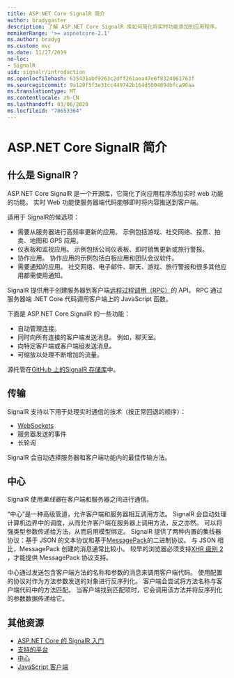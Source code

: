 ```yaml
---
title: ASP.NET Core SignalR 简介
author: bradygaster
description: 了解 ASP.NET Core SignalR 库如何简化将实时功能添加到应用程序。
monikerRange: '>= aspnetcore-2.1'
ms.author: bradyg
ms.custom: mvc
ms.date: 11/27/2019
no-loc:
- SignalR
uid: signalr/introduction
ms.openlocfilehash: 635431abf9263c2dff261aea47e6f8324061763f
ms.sourcegitcommit: 9a129f5f3e31cc449742b164d5004894bfca90aa
ms.translationtype: MT
ms.contentlocale: zh-CN
ms.lasthandoff: 03/06/2020
ms.locfileid: "78653364"
---
```

# <a name="introduction-to-aspnet-core-opno-locsignalr"></a>ASP.NET Core SignalR 简介

## <a name="what-is-opno-locsignalr"></a>什么是 SignalR？

ASP.NET Core SignalR 是一个开源库，它简化了向应用程序添加实时 web 功能的功能。 实时 Web 功能使服务器端代码能够即时将内容推送到客户端。

适用于 SignalR的候选项：

* 需要从服务器进行高频率更新的应用。 示例包括游戏、社交网络、投票、拍卖、地图和 GPS 应用。
* 仪表板和监视应用。 示例包括公司仪表板、即时销售更新或旅行警报。
* 协作应用。 协作应用的示例包括白板应用和团队会议软件。
* 需要通知的应用。 社交网络、电子邮件、聊天、游戏、旅行警报和很多其他应用都需使用通知。

SignalR 提供用于创建服务器到客户端[远程过程调用（RPC）](https://wikipedia.org/wiki/Remote_procedure_call)的 API。 RPC 通过服务器端 .NET Core 代码调用客户端上的 JavaScript 函数。

下面是 ASP.NET Core SignalR 的一些功能：

* 自动管理连接。
* 同时向所有连接的客户端发送消息。 例如，聊天室。
* 向特定客户端或客户端组发送消息。
* 可缩放以处理不断增加的流量。

源托管在[GitHub 上的SignalR 存储库](https://github.com/dotnet/AspNetCore/tree/master/src/SignalR)中。

## <a name="transports"></a>传输

SignalR 支持以下用于处理实时通信的技术（按正常回退的顺序）：

* [WebSockets](https://tools.ietf.org/html/rfc7118)
* 服务器发送的事件
* 长轮询

SignalR 会自动选择服务器和客户端功能内的最佳传输方法。

## <a name="hubs"></a>中心

SignalR 使用*集线器*在客户端和服务器之间进行通信。

“中心”是一种高级管道，允许客户端和服务器相互调用方法。 SignalR 会自动处理计算机边界中的调度，从而允许客户端在服务器上调用方法，反之亦然。 可以将强类型参数传递给方法，从而启用模型绑定。 SignalR 提供了两种内置的集线器协议：基于 JSON 的文本协议和基于[MessagePack](https://msgpack.org/)的二进制协议。  与 JSON 相比，MessagePack 创建的消息通常比较小。 较早的浏览器必须支持[XHR 级别 2](https://caniuse.com/#feat=xhr2) ，才能提供 MessagePack 协议支持。

中心通过发送包含客户端方法的名称和参数的消息来调用客户端代码。 使用配置的协议对作为方法参数发送的对象进行反序列化。 客户端会尝试将方法名称与客户端代码中的方法匹配。 当客户端找到匹配项时，它会调用该方法并将反序列化的参数数据传递给它。

## <a name="additional-resources"></a>其他资源

* [ASP.NET Core 的 SignalR 入门](xref:tutorials/signalr)
* [支持的平台](xref:signalr/supported-platforms)
* [中心](xref:signalr/hubs)
* [JavaScript 客户端](xref:signalr/javascript-client)
